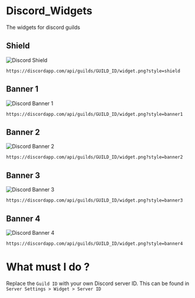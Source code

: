 # Discord_Widgets
The widgets for discord guilds

## Shield

![Discord Shield](https://discordapp.com/api/guilds/807074368949714954/widget.png?style=shield)
```
https://discordapp.com/api/guilds/GUILD_ID/widget.png?style=shield
```

## Banner 1
![Discord Banner 1](https://discordapp.com/api/guilds/807074368949714954/widget.png?style=banner1)
```
https://discordapp.com/api/guilds/GUILD_ID/widget.png?style=banner1
```

## Banner 2
![Discord Banner 2](https://discordapp.com/api/guilds/807074368949714954/widget.png?style=banner2)
```
https://discordapp.com/api/guilds/GUILD_ID/widget.png?style=banner2
```

## Banner 3
![Discord Banner 3](https://discordapp.com/api/guilds/807074368949714954/widget.png?style=banner3)
```
https://discordapp.com/api/guilds/GUILD_ID/widget.png?style=banner3
```

## Banner 4
![Discord Banner 4](https://discordapp.com/api/guilds/807074368949714954/widget.png?style=banner4)
```
https://discordapp.com/api/guilds/GUILD_ID/widget.png?style=banner4
```


# What must I do ?
Replace the `Guild ID` with your own Discord server ID.
This can be found in `Server Settings > Widget > Server ID` 
